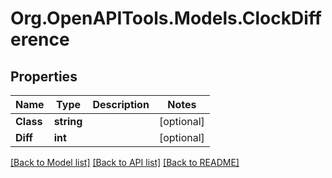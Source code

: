 # Org.OpenAPITools.Models.ClockDifference

## Properties

Name | Type | Description | Notes
------------ | ------------- | ------------- | -------------
**Class** | **string** |  | [optional] 
**Diff** | **int** |  | [optional] 

[[Back to Model list]](../README.md#documentation-for-models) [[Back to API list]](../README.md#documentation-for-api-endpoints) [[Back to README]](../README.md)

